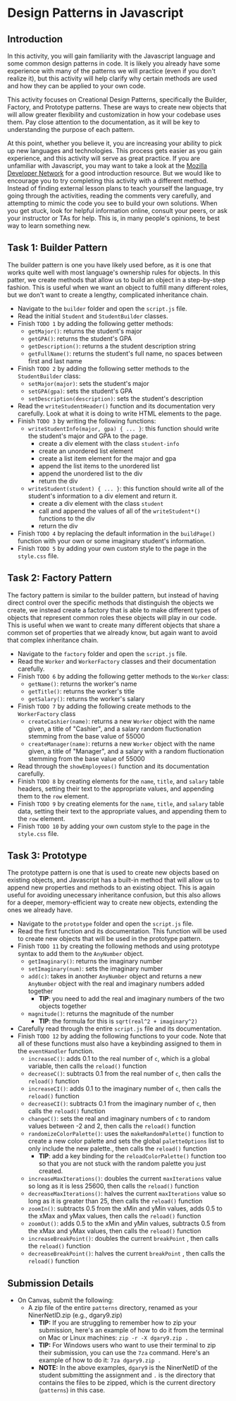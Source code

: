 # Design Patterns in Javascript

## Introduction

In this activity, you will gain familiarity with the Javascript language and some common design patterns in code. It is likely you already have some experience with many of the patterns we will practice (even if you don't realize it), but this activity will help clarify why certain methods are used and how they can be applied to your own code.

This activity focuses on Creational Design Patterns, specifically the Builder, Factory, and Prototype patterns. These are ways to create new objects that will allow greater flexibility and customization in how your codebase uses them. Pay close attention to the documentation, as it will be key to understanding the purpose of each pattern.

At this point, whether you believe it, you are increasing your ability to pick up new languages and technologies. This process gets easier as you gain experience, and this activity will serve as great practice. If you are unfamiliar with Javascript, you may want to take a look at the [Mozilla Developer Network](https://developer.mozilla.org/en-US/docs/Web/JavaScript) for a good introduction resource. But we would like to encourage you to try completing this activity with a different method. Instead of finding external lesson plans to teach yourself the language, try going through the activities, reading the comments very carefully, and attempting to mimic the code you see to build your own solutions. When you get stuck, look for helpful information online, consult your peers, or ask your instructor or TAs for help. This is, in many people's opinions, te best way to learn something new.

## Task 1: Builder Pattern

The builder pattern is one you have likely used before, as it is one that works quite well with most language's ownership rules for objects. In this patter, we create methods that allow us to build an object in a step-by-step fashion. This is useful when we want an object to fulfill many different roles, but we don't want to create a lengthy, complicated inheritance chain.

- Navigate to the `builder` folder and open the `script.js` file.
- Read the initial `Student` and `StudentBuilder` classes.
- Finish `TODO 1` by adding the following getter methods:
  - `getMajor()`: returns the student's major
  - `getGPA()`: returns the student's GPA
  - `getDescription()`: returns a the student description string
  - `getFullName()`: returns the student's full name, no spaces between first and last name
- Finish `TODO 2` by adding the following setter methods to the `StudentBuilder` class:
  - `setMajor(major)`: sets the student's major
  - `setGPA(gpa)`: sets the student's GPA
  - `setDescription(description)`: sets the student's description
- Read the `writeStudentHeader()` function and its documentation very carefully. Look at what it is doing to write HTML elements to the page.
- Finish `TODO 3` by writing the following functions:
  - `writeStudentInfo(major, gpa) { ... }`: this function should write the student's major and GPA to the page.
    - create a div element with the class `student-info`
    - create an unordered list element
    - create a list item element for the major and gpa
    - append the list items to the unordered list
    - append the unordered list to the div
    - return the div
  - `writeStudent(student) { ... }`: this function should write all of the student's information to a div element and return it.
    - create a div element with the class `student`
    - call and append the values of all of the `writeStudent*()` functions to the div
    - return the div
- Finish `TODO 4` by replacing the default information in the `buildPage()` function with your own or some imaginary student's information.
- Finish `TODO 5` by adding your own custom style to the page in the `style.css` file.

## Task 2: Factory Pattern

The factory pattern is similar to the builder pattern, but instead of having direct control over the specific methods that distinguish the objects we create, we instead create a factory that is able to make different types of objects that represent common roles these objects will play in our code. This is useful when we want to create many different objects that share a common set of properties that we already know, but again want to avoid that complex inheritance chain.

- Navigate to the `factory` folder and open the `script.js` file.
- Read the `Worker` and `WorkerFactory` classes and their documentation carefully.
- Finish `TODO 6` by adding the following getter methods to the `Worker` class:
  - `getName()`: returns the worker's name
  - `getTitle()`: returns the worker's title
  - `getSalary()`: returns the worker's salary
- Finish `TODO 7` by adding the following create methods to the `WorkerFactory` class
  - `createCashier(name)`: returns a new `Worker` object with the name given, a title of "Cashier", and a salary random fluctionation stemming from the base value of 55000
  - `createManager(name)`: returns a new `Worker` object with the name given, a title of "Manager", and a salary with a random fluctionation stemming from the base value of 55000
- Read through the `showEmployees()` function and its documentation carefully.
- Finish `TODO 8` by creating elements for the `name`, `title`, and `salary` table headers, setting their text to the appropriate values, and appending them to the `row` element.
- Finish `TODO 9` by creating elements for the `name`, `title`, and `salary` table data, setting their text to the appropriate values, and appending them to the `row` element.
- Finish `TODO 10` by adding your own custom style to the page in the `style.css` file.

## Task 3: Prototype

The prototype pattern is one that is used to create new objects based on existing objects, and Javascript has a built-in method that will allow us to append new properties and methods to an existing object. This is again useful for avoiding unecessary inheritance confusion, but this also allows for a deeper, memory-efficient way to create new objects, extending the ones we already have.

- Navigate to the `prototype` folder and open the `script.js` file.
- Read the first function and its documentation. This function will be used to create new objects that will be used in the prototype pattern.
- Finish `TODO 11` by creating the following methods and using prototype syntax to add them to the `AnyNumber` object.
  - `getImaginary()`: returns the imaginary number
  - `setImaginary(num)`: sets the imaginary number
  - `add(c)`: takes in another `AnyNumber` object and returns a new `AnyNumber` object with the real and imaginary numbers added together
    - **TIP**: you need to add the real and imaginary numbers of the two objects together
  - `magnitude()`: returns the magnitude of the number
    - **TIP**: the formula for this is `sqrt(real^2 + imaginary^2)`
- Carefully read through the entire `script.js` file and its documentation.
- Finish `TODO 12` by adding the following functions to your code. Note that all of these functions must also have a keybinding assigned to them in the `eventHandler` function.
  - `increaseC()`: adds 0.1 to the real number of `c`, which is a global variable, then calls the `reload()` function
  - `decreaseC()`: subtracts 0.1 from the real number of `c`, then calls the `reload()` function
  - `increaseCI()`: adds 0.1 to the imaginary number of `c`, then calls the `reload()` function
  - `decreaseCI()`: subtracts 0.1 from the imaginary number of `c`, then calls the `reload()` function
  - `changeC()`: sets the real and imaginary numbers of `c` to random values between -2 and 2, then calls the `reload()` function
  - `randomizeColorPalette()`: uses the `makeRandomPalette()` function to create a new color palette and sets the global `paletteOptions` list to only include the new palette., then calls the `reload()` function
    - **TIP**: add a key binding for the `reloadColorPalette()` function too so that you are not stuck with the random palette you just created.
  - `increaseMaxIterations()`: doubles the current `maxIterations` value so long as it is less 25600, then calls the `reload()` function
  - `decreaseMaxIterations()`: halves the current `maxIterations` value so long as it is greater than 25, then calls the `reload()` function
  - `zoomIn()`: subtracts 0.5 from the xMin and yMin values, adds 0.5 to the xMax and yMax values, then calls the `reload()` function
  - `zoomOut()`: adds 0.5 to the xMin and yMin values, subtracts 0.5 from the xMax and yMax values, then calls the `reload()` function
  - `increaseBreakPoint()`: doubles the current `breakPoint` , then calls the `reload()` function
  - `decreaseBreakPoint()`: halves the current `breakPoint` , then calls the `reload()` function

## Submission Details

- On Canvas, submit the following:
  - A zip file of the entire `patterns` directory, renamed as your NinerNetID.zip (e.g., dgary9.zip)
    - **TIP:** If you are struggling to remember how to zip your submission, here's an example of how to do it from the terminal on Mac or Linux machines: `zip -r -X dgary9.zip .`
    - **TIP:** For Windows users who want to use their terminal to zip their submission, you can use the `7za` command. Here's an example of how to do it: `7za dgary9.zip .`
    - **NOTE:** In the above examples, `dgary9` is the NinerNetID of the student submitting the assignment and `.` is the directory that contains the files to be zipped, which is the current directory (`patterns`) in this case.

